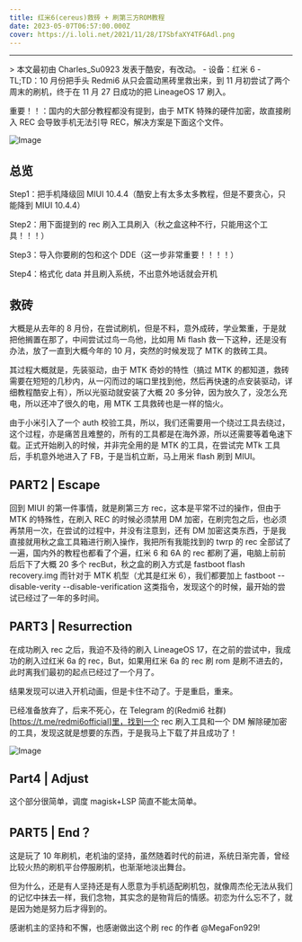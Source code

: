 ```yaml
---
title: 红米6(cereus)救砖 + 刷第三方ROM教程
date: 2023-05-07T06:57:00.000Z
cover: https://i.loli.net/2021/11/28/I7SbfaXY4TF6Adl.png
---
```


<hr />
> 本文最初由 Charles_Su0923 发表于酷安，有改动。
- 设备：红米 6
- TL;TD：10 月份把手头 Redmi6 从只会震动黑砖里救出来，到 11 月初尝试了两个周末的刷机，终于在 11 月 27 日成功的把 LineageOS 17 刷入。

重要！！：国内的大部分教程都没有提到，由于 MTK 特殊的硬件加密，故直接刷入 REC 会导致手机无法引导 REC，解决方案是下面这个文件。

![Image](https://i.loli.net/2021/11/28/3lSt1WAnUaoZMbv.png)

## 总览

Step1：把手机降级回 MIUI 10.4.4（酷安上有太多太多教程，但是不要贪心，只能降到 MIUI 10.4.4）

Step2：用下面提到的 rec 刷入工具刷入（秋之盒这种不行，只能用这个工具！！！）

Step3：导入你要刷的包和这个 DDE（这一步非常重要！！！！）

Step4：格式化 data 并且刷入系统，不出意外地话就会开机

## 救砖

大概是从去年的 8 月份，在尝试刷机，但是不料，意外成砖，学业繁重，于是就把他搁置在那了，中间尝试过鸟一鸟他，比如用 Mi flash 救一下这种，还是没有办法，放了一直到大概今年的 10 月，突然的时候发现了 MTK 的救砖工具。

其过程大概就是，先装驱动，由于 MTK 奇妙的特性（搞过 MTK 的都知道，救砖需要在短短的几秒内，从一闪而过的端口里找到他，然后再快速的点安装驱动，详细教程酷安上有），所以光驱动就安装了大概 20 多分钟，因为放久了，没怎么充电，所以还冲了很久的电，用 MTK 工具救砖也是一样的恼火。

由于小米引入了一个 auth 校验工具，所以，我们还需要用一个绕过工具去绕过，这个过程，亦是痛苦且难整的，所有的工具都是在海外源，所以还需要等着龟速下载。正式开始刷入的时候，并非完全用的是 MTK 的工具，在尝试完 MTk 工具后，手机意外地进入了 FB，于是当机立断，马上用米 flash 刷到 MIUI。

## PART2 | Escape

回到 MIUI 的第一件事情，就是刷第三方 rec，这本是平常不过的操作，但由于 MTK 的特殊性，在刷入 REC 的时候必须禁用 DM 加密，在刷完包之后，也必须再禁用一次，在尝试的过程中，并没有注意到，还有 DM 加密这类东西，于是我直接就用秋之盒工具箱进行刷入操作，我把所有我能找到的 twrp 的 rec 全部试了一遍，国内外的教程也都看了个遍，红米 6 和 6A 的 rec 都刷了遍，电脑上前前后后下了大概 20 多个 recBut，秋之盒的刷入方式是 fastboot flash recovery.img 而针对于 MTK 机型（尤其是红米 6），我们都要加上 fastboot --disable-verity --disable-verification 这类指令，发现这个的时候，最开始的尝试已经过了一年的多时间。

## PART3 | Resurrection

在成功刷入 rec 之后，我迫不及待的刷入 LineageOS 17，在之前的尝试中，我成功的刷入过红米 6a 的 rec，But，如果用红米 6a 的 rec 刷 rom 是刷不进去的，此时离我们最初的起点已经过了一个月了。

结果发现可以进入开机动画，但是卡住不动了。于是重启，重来。

已经准备放弃了，后来不死心，在 Telegram 的(Redmi6 社群)[https://t.me/redmi6official]里，找到一个 rec 刷入工具和一个 DM 解除硬加密的工具，发现这就是想要的东西，于是我马上下载了并且成功了！

![Image](https://i.loli.net/2021/11/28/rwutbM9DBz6yoGL.png)

## Part4 | Adjust

这个部分很简单，调度 magisk+LSP 简直不能太简单。

## PART5 | End？

这是玩了 10 年刷机，老机油的坚持，虽然随着时代的前进，系统日渐完善，曾经比较火热的刷机平台停服刷机，也渐渐地淡出舞台。

但为什么，还是有人坚持还是有人愿意为手机适配刷机包，就像周杰伦无法从我们的记忆中抹去一样，我们念物，其实念的是物背后的情感。初恋为什么忘不了，就是因为她是努力后才得到的。

感谢机主的坚持和不懈，也感谢做出这个刷 rec 的作者 @MegaFon929!
